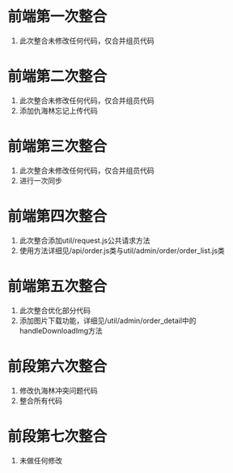 # 前端第一次整合
1. 此次整合未修改任何代码，仅合并组员代码

# 前端第二次整合
1. 此次整合未修改任何代码，仅合并组员代码
2. 添加仇海林忘记上传代码

# 前端第三次整合
1. 此次整合未修改任何代码，仅合并组员代码
2. 进行一次同步

# 前端第四次整合

1. 此次整合添加util/request.js公共请求方法
2. 使用方法详细见/api/order.js类与util/admin/order/order_list.js类

# 前端第五次整合

1. 此次整合优化部分代码
2. 添加图片下载功能，详细见/util/admin/order_detail中的handleDownloadImg方法

# 前段第六次整合

1. 修改仇海林冲突问题代码
2. 整合所有代码

# 前段第七次整合

1. 未做任何修改
